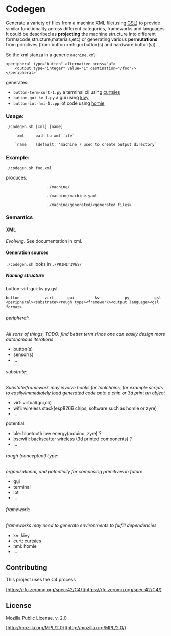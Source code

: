 # Codegen

Generate a variety of files from a machine XML file(using [GSL](https://github.com/zeromq/gsl)) to provide similar functionality across different categories, frameworks and languages. It could be described as **projecting** the machine structure into different forms(code,structure,materials,etc) or generating various **permutations** from primitives (from button xml: gui button(s) and hardware button(s)). 

So the xml stanza in a generic `machine.xml`: 

    <peripheral type="button" alternative_press="a">
        <output type="integer" value="1" destination="/foo"/>
    </peripheral>`

generates:

* `button-term-curt-1.py`   a terminal cli using [curtsies](https://github.com/thomasballinger/curtsies)
* `button-gui-kv-1.py`      a gui using [kivy](https://github.com/kivy/kivy)
* `button-iot-hmi-1.cpp`    iot code using [homie](https://github.com/marvinroger/homie)

### Usage:
`./codegen.sh [xml] [name]`

        `xml     path to xml file`

        `name    (default: 'machine') used to create output directory`

### Example:

    ./codegen.sh foo.xml

produces:

                      ./machine/

                      ./machine/machine.yaml

                      ./machine/generated/<generated files>

### Semantics

#### XML

_Evolving_. See documentation in xml.

#### Generation sources

`./codegen.sh` looks in `./PRIMITIVES/`

##### Naming structure

button-virt-gui-kv.py.gsl

    button      -    virt   -  gui    -    kv     -     py     -     gsl
    <peripheral><substrate><rough type><framework><output language><gsl format>

###### peripheral:

_All sorts of things, TODO: find better term since one can easily design more autonomous iterations_

* button(s)
* sensor(s)
* ...

###### substrate: 

_Substate/framework may involve hooks for toolchains, for example scripts to easily/immediately load generated code onto a chip or 3d print an object_

* virt: virtual(gui,cli)
* wifi: wireless stack(esp8266 chips, software such as homie or zyre)
* ...

potential:

* ble: bluetooth low energy(arduino, zyre) ?
* bscwifi: backscatter wireless (3d printed components) ?
* ...

###### rough (conceptual) type:

_organizational, and potentially for composing primitives in future_

* gui
* terminal
* iot
* ...

###### framework:

_frameworks may need to generate environments to fulfill dependencies_

* kv: kivy
* curt: curtsies
* hmi: homie
* ...

##  <a name="contribute"></a> Contributing
This project uses the C4 process 

[https://rfc.zeromq.org/spec:42/C4/](https://rfc.zeromq.org/spec:42/C4/)

##  <a name="license"></a> License
Mozilla Public License, v. 2.0

[http://mozilla.org/MPL/2.0/](http://mozilla.org/MPL/2.0/)
